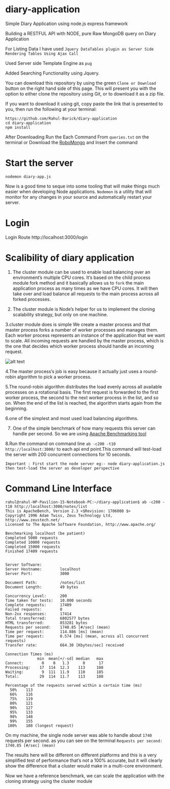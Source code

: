 # diary-application
Simple Diary Application using node.js express framework

Building a RESTFUL API with NODE, pure Raw MongoDB query on  Diary Application

For Listing Data I have used ``Jquery DataTables plugin as Server Side Rendering Tables Using Ajax Call``

Used Server side Template Engine as ``pug``

Added Searching Functionality using Jquery.

You can download this repository by using the green ``Clone or Download`` button on the right hand side of this page. This will present you with the option to either clone the repository using Git, or to download it as a zip file.

If you want to download it using git, copy paste the link that is presented to you, then run the following at your terminal:
 ```
https://github.com/Rahul-Barick/diary-application
cd diary-application
npm install
```
After Downloading Run the Each Command From ``queries.txt`` on the terminal or Download the 
[RoboMongo](https://robomongo.org/download) and Insert the command

# Start the server

``nodemon diary-app.js``

Now is a good time to seque into some tooling that will make things much easier when developing Node applications. 
``Nodemon`` is a utility that will monitor for any changes in your source and automatically restart your server.

# Login

Login Route http://localhost:3000/login

# Scalibility of diary application

1. The cluster module can be used to enable load balancing over an environment’s multiple CPU cores. It’s based on the child process module fork method and it basically allows us to ``fork`` the main application process as many times as we have CPU cores. It will then take over and load balance all requests to the main process across all forked processes.

2. The cluster module is Node’s helper for us to implement the cloning scalability strategy, but only on one machine.

 3.cluster module does is simple
    We create a master process and that master process forks a number of worker processes and manages them. Each worker process represents an instance of the application that we want to scale. All incoming requests are handled by the master process, which is the one that decides which worker process should handle an incoming request.

 ![alt text](https://cdn-images-1.medium.com/max/1000/1*C7ICI8d7aAna_zTZvZ64MA.png "Cluster module")
 
 4.The master process’s job is easy because it actually just uses a round-robin algorithm to pick a worker process.
 
 5.The round-robin algorithm distributes the load evenly across all available processes on a rotational basis. The first request is forwarded to the first worker process, the second to the next worker process in the list, and so on. When the end of the list is reached, the algorithm starts again from the beginning.
 
 6.one of the simplest and most used load balancing algorithms.
 
 7. One of the simple benchmark of how many requests this server can handle per second. So we are using [Apache Benchmarking tool](https://httpd.apache.org/docs/2.4/programs/ab.html)
 
 8.Run the command on command line
 ``ab -c200 -t10 http://localhost:3000/`` to each api end point.This command will test-load the server with 200 concurrent connections for 10 seconds.
 
``Important : First start the node server eg:- node diary-application.js then test-load the server as developer perspective``

# Command Line Interface

```
rahul@rahul-HP-Pavilion-15-Notebook-PC:~/diary-application$ ab -c200 -t10 http://localhost:3000/notes/list
This is ApacheBench, Version 2.3 <$Revision: 1706008 $>
Copyright 1996 Adam Twiss, Zeus Technology Ltd, http://www.zeustech.net/
Licensed to The Apache Software Foundation, http://www.apache.org/

Benchmarking localhost (be patient)
Completed 5000 requests
Completed 10000 requests
Completed 15000 requests
Finished 17409 requests


Server Software:        
Server Hostname:        localhost
Server Port:            3000

Document Path:          /notes/list
Document Length:        49 bytes

Concurrency Level:      200
Time taken for tests:   10.000 seconds
Complete requests:      17409
Failed requests:        0
Non-2xx responses:      17414
Total transferred:      6802577 bytes
HTML transferred:       853281 bytes
Requests per second:    1740.85 [#/sec] (mean)
Time per request:       114.886 [ms] (mean)
Time per request:       0.574 [ms] (mean, across all concurrent requests)
Transfer rate:          664.30 [Kbytes/sec] received

Connection Times (ms)
              min  mean[+/-sd] median   max
Connect:        0    0   1.3      0      17
Processing:    17  114  12.3    113     188
Waiting:        9  111  11.9    110     185
Total:         29  114  11.7    113     188

Percentage of the requests served within a certain time (ms)
  50%    113
  66%    116
  75%    119
  80%    121
  90%    127
  95%    133
  98%    148
  99%    155
 100%    188 (longest request)

```
On my machine, the single node server was able to handle about ``1740`` requests per second.
as you can see on the terminal ``Requests per second:    1740.85 [#/sec] (mean)``

The results here will be different on different platforms and this is a very simplified test of performance that’s not a 100% accurate, but it will clearly show the difference that a cluster would make in a multi-core environment.

Now we have a reference benchmark, we can scale the application with the cloning strategy using the cluster module


